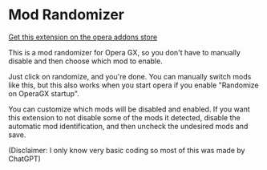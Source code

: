 # Mod Randomizer
[Get this extension on the opera addons store](https://addons.opera.com/en/extensions/details/mod-randomizer/)

This is a mod randomizer for Opera GX, so you don't have to manually disable and then choose which mod to enable.

Just click on randomize, and you're done. You can manually switch mods like this, but this also works when you start opera if you enable "Randomize on OperaGX startup".

You can customize which mods will be disabled and enabled.
If you want this extension to not disable some of the mods it detected, disable the automatic mod identification, and then uncheck the undesired mods and save.

(Disclaimer: I only know very basic coding so most of this was made by ChatGPT)

